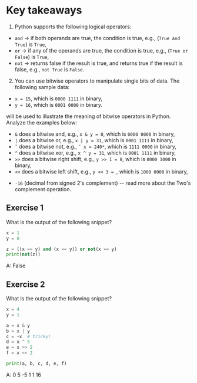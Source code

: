 # Key takeaways

1. Python supports the following logical operators:

  - `and` → if both operands are true, the condition is true, e.g., (`True and True`) is `True`,
  - `or` → if any of the operands are true, the condition is true, e.g., (`True or False`) is `True`,
  - `not` → returns false if the result is true, and returns true if the result is false, e.g., `not True` is `False`.

2. You can use bitwise operators to manipulate single bits of data. The following sample data:

  - `x = 15`, which is `0000 1111` in binary,
  - `y = 16`, which is `0001 0000` in binary.

will be used to illustrate the meaning of bitwise operators in Python. Analyze the examples below:

  - `&` does a bitwise and, e.g., `x & y = 0`, which is `0000 0000` in binary,
  - `|` does a bitwise or, e.g., `x | y = 31`, which is `0001 1111` in binary,
  - `˜`  does a bitwise not, e.g., `˜ x = 240*`, which is `1111 0000` in binary,
  - `^` does a bitwise xor, e.g., `x ^ y = 31`, which is `0001 1111` in binary,
  - `>>` does a bitwise right shift, e.g., `y >> 1 = 8`, which is `0000 1000` in binary,
  - `<<` does a bitwise left shift, e.g., `y << 3 = `, which is `1000 0000` in binary,

* `-16` (decimal from signed 2's complement) -- read more about the Two's complement operation.

## Exercise 1
What is the output of the following snippet?
```py
x = 1
y = 0

z = ((x == y) and (x == y)) or not(x == y)
print(not(z))
```
A: False

## Exercise 2
What is the output of the following snippet?
```py
x = 4
y = 1

a = x & y
b = x | y
c = ~x  # tricky!
d = x ^ 5
e = x >> 2
f = x << 2

print(a, b, c, d, e, f)
```
A: 0 5 -5 1 1 16
